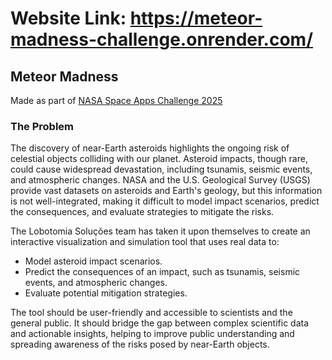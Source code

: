 # Website Link: https://meteor-madness-challenge.onrender.com/

## Meteor Madness

Made as part of [NASA Space Apps Challenge 2025](https://www.spaceappschallenge.org/2025/challenges/meteor-madness)

### The Problem

The discovery of near-Earth asteroids highlights the ongoing risk of celestial objects colliding with our planet. Asteroid impacts, though rare, could cause widespread devastation, including tsunamis, seismic events, and atmospheric changes.
NASA and the U.S. Geological Survey (USGS) provide vast datasets on asteroids and Earth's geology, but this information is not well-integrated, making it difficult to model impact scenarios, predict the consequences, and evaluate strategies to mitigate the risks.

The Lobotomia Soluções team has taken it upon themselves to create an interactive visualization and simulation tool that uses real data to:

* Model asteroid impact scenarios.
* Predict the consequences of an impact, such as tsunamis, seismic events, and atmospheric changes.
* Evaluate potential mitigation strategies.

The tool should be user-friendly and accessible to scientists and the general public. It should bridge the gap between complex scientific data and actionable insights, helping to improve public understanding and spreading awareness of the risks posed by near-Earth objects.
